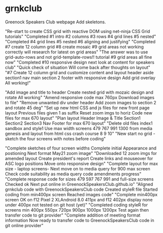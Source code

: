 # grnkclub
Greenock Speakers Club webpage
Add skeletons.

"Re-start to create CSS grid with reactive DOM using net-ninja CSS Grid tutorials"
"Completed #1 intro #2 columns #3 rows #4 grid lines #5 nested"
"Completed #4 grid lines #5 nested #6 aligning and justifying"
"Completed #7 create 12 column grid #8 create mosaic #9 grid areas not working correctly will research for latest on grid areas"
"The answer was to use grid-auto-rows and not grid-template-rows!! tutorial #9 grid areas all fine now"
"Completed #10 responsive design next look at content for speakers club"
"Quick check of situation Will come back after thoughts on layout"
"#7 Create 12 column grid and customize content and layout header aside section1 nav main section 2 footer with responsive design Add grid overlay All working!"

"Add image and title to header Create nested grid with mozaic design and rotate All working"
"Amend responsive code max 760px Download images to file"
"Remove unwanted div under header Add zoom images to section 2 and rotate 45 deg"
"Set up new html CSS and js files for new front page layout Previous files given 1 as suffix Reset zoom imgs to horiz Code new files for max 670 layout"
"Plan layout Header Image & Title Section1 Section2 Section3 Nav Footer for max 670 layout"
"Delete old files index1 sandbox and style1 Use max width screens 479 767 991 1300 from media genesis and layout from html css crash course 8 9 10"
"New start no grid - sketch the four screens with notes before coding"
<!-- const now = new Date();
console.log(now.toDateString());
document. -->
"Complete sketches of four screen widths Complete initial Appearance and postioning  Next format May21 zoom image"
"Downloaded 12 zoom imgs for amended layout Create president's report Create links and  mouseover for ASC logo positions Move onto responsive design"
"Complete layout for max size - laptop screens- Next move on to media query for 900 max screen Check code suitability as media query code amendments progress" 
"Complete response code for sizes 479  597 767 991 and full-size screens Checked ok Next put online in GreenockSpeakersClub.github.io"
"Aligned grnkclub code with GreenockSpeakersClub code Created styleR file Started coding from min400px screen Reached images code"
"Complete min400px screen OK on f12 Pixel 2 XLAndroid 8.0 411px and f12 402px display none under 400px not tested on git host (yet)"
"Completed coding styleR for screens min 400px 550px 720px 900px 1000px 1200px Test again then transfer code to git provider"
"Complete addition of meeting format information Now ready to transfer code to GreenockSpeakersClub code in git online provider"